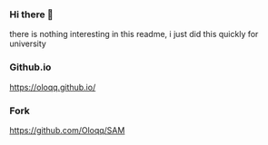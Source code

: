 ### Hi there 👋

there is nothing interesting in this readme, i just did this quickly for university

### Github.io
https://oloqq.github.io/

### Fork
https://github.com/Oloqq/SAM

<!--
**Oloqq/Oloqq** is a ✨ _special_ ✨ repository because its `README.md` (this file) appears on your GitHub profile.

Here are some ideas to get you started:

- 🔭 I’m currently working on ...
- 🌱 I’m currently learning ...
- 👯 I’m looking to collaborate on ...
- 🤔 I’m looking for help with ...
- 💬 Ask me about ...
- 📫 How to reach me: ...
- 😄 Pronouns: ...
- ⚡ Fun fact: ...
-->

